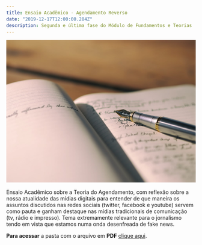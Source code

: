 ```yaml
---
title: Ensaio Acadêmico - Agendamento Reverso
date: "2019-12-17T12:00:00.284Z"
description: Segunda e última fase do Módulo de Fundamentos e Teorias
---
```


![Produção textual](./producao-textual.jpg)

Ensaio Acadêmico sobre a Teoria do Agendamento, com reflexão sobre a nossa atualidade das mídias digitais para entender de que maneira os assuntos discutidos nas redes sociais (twitter, facebook e youtube) servem como pauta e ganham destaque nas mídias tradicionais de comunicação (tv, rádio e impresso). Tema extremamente relevante para o jornalismo tendo em vista que estamos numa onda desenfreada de fake news.

**Para acessar** a pasta com o arquivo em **PDF** [clique aqui](https://drive.google.com/file/d/1_orSdz8BLByutW5LR75LJp-PtxyBHTll/view).
